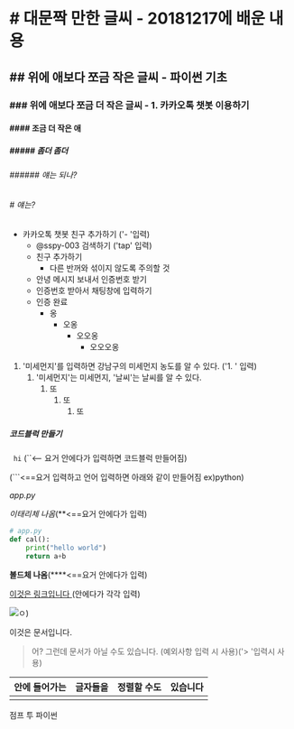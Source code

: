 # # 대문짝 만한 글씨 - 20181217에 배운 내용

## ## 위에 애보다 쪼금 작은 글씨 - 파이썬 기초

### ### 위에 애보다 쪼금 더 작은 글씨 - 1. 카카오톡 챗봇 이용하기

#### #### 조금 더 작은 애

##### ##### 좀더 좀더

###### ###### 얘는 되나?

###### # 얘는?

- 카카오톡 챗봇 친구 추가하기 ('- '입력)
  - @sspy-003 검색하기 ('tap' 입력)
  - 친구 추가하기
    - 다른 반꺼와 섞이지 않도록 주의할 것
  - 안녕 메시지 보내서 인증번호 받기
  - 인증번호 받아서 채팅창에 입력하기
  - 인증 완료
    - 옹
      - 오옹
        - 오오옹
          - 오오오옹

1. '미세먼지'를 입력하면 강남구의 미세먼지 농도를 알 수 있다. ('1. ' 입력)
   1. '미세먼지'는 미세먼지, '날씨'는 날씨를 알 수 있다.
      1. 또
         1. 또
            1. 또



##### 코드블럭 만들기

` hi` (``<-- 요거 안에다가 입력하면 코드블럭 만들어짐)

(```<==요거 입력하고 언어 입력하면 아래와 같이 만들어짐 ex)python)



*app.py*

*이태리체 나옴*(**<==요거 안에다가 입력)

```python
# app.py
def cal():
    print("hello world")
    return a+b
```

**볼드체 나옴**(****<==요거 안에다가 입력)

[이것은 링크입니다 ](http://www.naver.com) ([]()안에다가 각각 입력)



![ㅇ]())



이것은 문서입니다.

> 어? 그런데 문서가 아닐 수도 있습니다. (예외사항 입력 시 사용)('> '입력시 사용)



| 안에 들어가는 | 글자들을 | 정렬할 수도 | 있습니다 |
| :-----------: | :------: | :---------: | :------: |
|               |          |             |          |





점프 투 파이썬